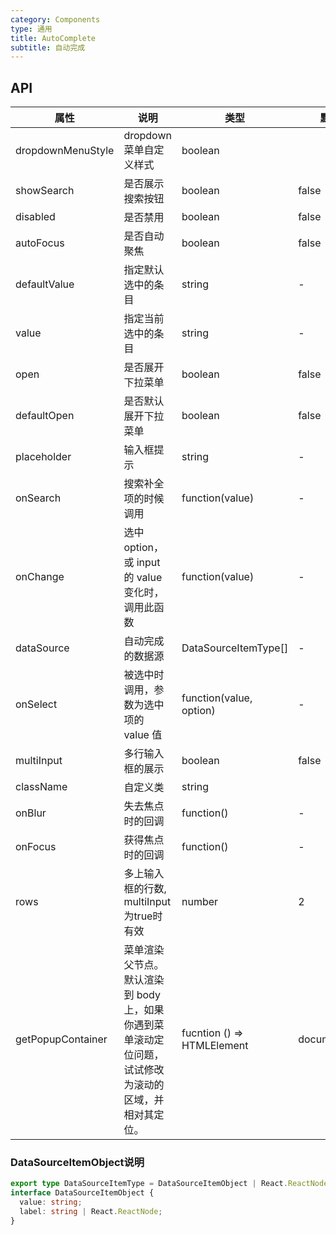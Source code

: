 ```yaml
---
category: Components
type: 通用
title: AutoComplete
subtitle: 自动完成
---
```


## API

| 属性 | 说明 | 类型 | 默认值 |
| --- | --- | ---  | ---   |
| dropdownMenuStyle | dropdown 菜单自定义样式 | boolean |  |
| showSearch | 是否展示搜索按钮 | boolean | false |
| disabled | 是否禁用  | boolean | false |
| autoFocus  | 是否自动聚焦 | boolean| false|
| defaultValue | 指定默认选中的条目 | string | - |
| value | 指定当前选中的条目 | string | -|
| open | 是否展开下拉菜单 | boolean  | false  |
| defaultOpen | 是否默认展开下拉菜单 | boolean | false |
| placeholder | 输入框提示 | string | - |
| onSearch | 搜索补全项的时候调用 | function(value) | - |
| onChange | 选中 option，或 input 的 value 变化时，调用此函数  | function(value) | - |
|dataSource | 自动完成的数据源| DataSourceItemType[] | - |
|onSelect | 被选中时调用，参数为选中项的 value 值 |  function(value, option) | - |
|multiInput| 多行输入框的展示| boolean | false |
|className|自定义类| string| |
|onBlur|失去焦点时的回调|function()|-|
|onFocus|获得焦点时的回调|function()|-|
|rows | 多上输入框的行数, multiInput为true时有效| number| 2 |
| getPopupContainer       | 菜单渲染父节点。默认渲染到 body 上，如果你遇到菜单滚动定位问题，试试修改为滚动的区域，并相对其定位。   | fucntion () => HTMLElement                                                             | document.body |

### DataSourceItemObject说明
```typescript
export type DataSourceItemType = DataSourceItemObject | React.ReactNode;
interface DataSourceItemObject {
  value: string;
  label: string | React.ReactNode;
}
```